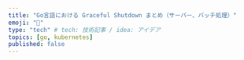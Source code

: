 ```yaml
---
title: "Go言語における Graceful Shutdown まとめ（サーバー、バッチ処理）"
emoji: "🚀"
type: "tech" # tech: 技術記事 / idea: アイデア
topics: [go, kubernetes]
published: false
---
```


